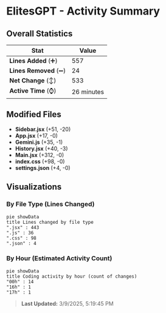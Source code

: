 # ElitesGPT - Activity Summary 

## Overall Statistics

| Stat                   | Value                                                             |
| ---------------------- | ----------------------------------------------------------------- |
| **Lines Added** (➕)   | 557                                          |
| **Lines Removed** (➖) | 24                                        |
| **Net Change** (↕)    | 533                |
| **Active Time** (⌚)   | 26 minutes |


## Modified Files
- **Sidebar.jsx** (+51, -20)
- **App.jsx** (+17, -0)
- **Gemini.js** (+35, -1)
- **History.jsx** (+40, -3)
- **Main.jsx** (+312, -0)
- **index.css** (+98, -0)
- **settings.json** (+4, -0)

## Visualizations

### By File Type (Lines Changed)

```mermaid
pie showData
title Lines changed by file type
".jsx" : 443
".js" : 36
".css" : 98
".json" : 4
```

### By Hour (Estimated Activity Count)

```mermaid
pie showData
title Coding activity by hour (count of changes)
"00h" : 14
"16h" : 1
"17h" : 1
```


> **Last Updated:** 3/9/2025, 5:19:45 PM